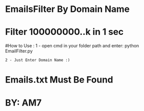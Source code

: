# EmailsFilter By Domain Name
# Filter 100000000..k  in 1 sec

#How to Use : 
	1 - open cmd in your folder path and enter:
	python EmailFilter.py

	2 - Just Enter Domain Name :)

# Emails.txt Must Be Found 
# BY: AM7
